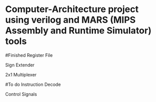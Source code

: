 # Computer-Architecture project using verilog and MARS (MIPS Assembly and Runtime Simulator) tools

#Finished
Register File

Sign Extender

2x1 Multiplexer

#To do
Instruction Decode

Control Signals
